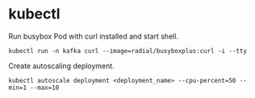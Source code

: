 # kubectl

Run busybox Pod with curl installed and start shell.
```
kubectl run -n kafka curl --image=radial/busyboxplus:curl -i --tty
```

Create autoscaling deployment.
```
kubectl autoscale deployment <deployment_name> --cpu-percent=50 --min=1 --max=10
```
